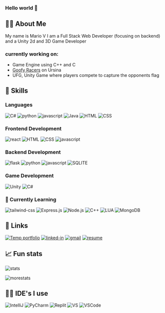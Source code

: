 
### Hello world 👋

## 👨‍💻 About Me

My name is Mario V I am a Full Stack Web Developer (focusing on backend) and a Unity 2d and 3D Game Developer
### currently working on:

* Game Engine using C++ and C
* [Goofy Racers](https://github.com/RandomMexican/Goofy-Racers) on Ursina
* UFG, Unity Game where players compete to capture the opponents flag


## 📖 Skills

### Languages
![C#](https://img.shields.io/badge/C%23-239120?style=for-the-badge&logo=c-sharp&logoColor=white)
![python](https://img.shields.io/badge/Python-3776AB?style=for-the-badge&logo=python&logoColor=white)
![javascript](https://img.shields.io/badge/JavaScript-323330?style=for-the-badge&logo=javascript&logoColor=F7DF1E)
![Java](	https://img.shields.io/badge/Java-ED8B00?style=for-the-badge&logo=openjdk&logoColor=white)
![HTML](	https://img.shields.io/badge/HTML-239120?style=for-the-badge&logo=html5&logoColor=white)
![CSS](	https://img.shields.io/badge/CSS-239120?&style=for-the-badge&logo=css3&logoColor=white)



### Frontend Development

![react](https://img.shields.io/badge/React-20232A?style=for-the-badge&logo=react&logoColor=61DAFB)
![HTML](	https://img.shields.io/badge/HTML-239120?style=for-the-badge&logo=html5&logoColor=white)
![CSS](	https://img.shields.io/badge/CSS-239120?&style=for-the-badge&logo=css3&logoColor=white)
![javascript](https://img.shields.io/badge/JavaScript-323330?style=for-the-badge&logo=javascript&logoColor=F7DF1E)


### Backend Development

![flask](https://img.shields.io/badge/Flask-000000?style=for-the-badge&logo=flask&logoColor=white)
![python](https://img.shields.io/badge/Python-3776AB?style=for-the-badge&logo=python&logoColor=white)
![javascript](https://img.shields.io/badge/JavaScript-323330?style=for-the-badge&logo=javascript&logoColor=F7DF1E)
![SQLITE](	https://img.shields.io/badge/SQLite-07405E?style=for-the-badge&logo=sqlite&logoColor=white)

### Game Development

![Unity](https://img.shields.io/badge/Unity-100000?style=for-the-badge&logo=unity&logoColor=white)
![C#](https://img.shields.io/badge/C%23-239120?style=for-the-badge&logo=c-sharp&logoColor=white)

### 📝 Currently Learning

![tailwind-css](https://img.shields.io/badge/tailwind_css-06B6D4?style=for-the-badge&logo=tailwind-css&logoColor=white)
![Express.js](https://img.shields.io/badge/Express.js-404D59?style=for-the-badge)
![Node.js](https://img.shields.io/badge/Node.js-43853D?style=for-the-badge&logo=node.js&logoColor=white)
![C++](https://img.shields.io/badge/C%2B%2B-00599C?style=for-the-badge&logo=c%2B%2B&logoColor=white)
![LUA](https://img.shields.io/badge/Lua-2C2D72?style=for-the-badge&logo=lua&logoColor=white)
![MongoDB](https://img.shields.io/badge/MongoDB-4EA94B?style=for-the-badge&logo=mongodb&logoColor=white)


## 🔗 Links
[![Temp portfolio](https://img.shields.io/badge/Portfolio-5340ff?style=for-the-badge&logo=Google-chrome&logoColor=white)](https://randommexican.github.io/marios-website/)
[![linked-in](https://img.shields.io/badge/Linked_In-0077B5?style=for-the-badge&logo=LinkedIn&logoColor=white)](https://www.linkedin.com/in/mario-vaquero-8a5903237/)
[![gmail](https://img.shields.io/badge/Gmail-D14836?style=for-the-badge&logo=Gmail&logoColor=white)](mvaquero143@gmail.com)
[![resume](https://img.shields.io/badge/Resume-4285F4?style=for-the-badge&logo=read-the-docs&logoColor=white)](https://docs.google.com/document/d/1asIkx-kD4_5fTLjddDOXfhWItdfWWUV95mv_toU5Omk/edit?usp=sharing)


## 📈 Fun stats
![stats](https://github-readme-stats.vercel.app/api?username=RandomMexican&theme=blue-green)

![morestats](	https://github-readme-stats.vercel.app/api/top-langs/?username=RandomMexican&theme=blue-green)

## 👨‍💻 IDE's I use

![IntelliJ](	https://img.shields.io/badge/IntelliJ_IDEA-000000.svg?style=for-the-badge&logo=intellij-idea&logoColor=white)
![PyCharm](https://img.shields.io/badge/PyCharm-000000.svg?&style=for-the-badge&logo=PyCharm&logoColor=white)
![Replit](https://img.shields.io/badge/replit-667881?style=for-the-badge&logo=replit&logoColor=white)
![VS](https://img.shields.io/badge/Visual_Studio-5C2D91?style=for-the-badge&logo=visual%20studio&logoColor=white)
![VSCode](https://img.shields.io/badge/Visual_Studio_Code-0078D4?style=for-the-badge&logo=visual%20studio%20code&logoColor=white)
![]()

